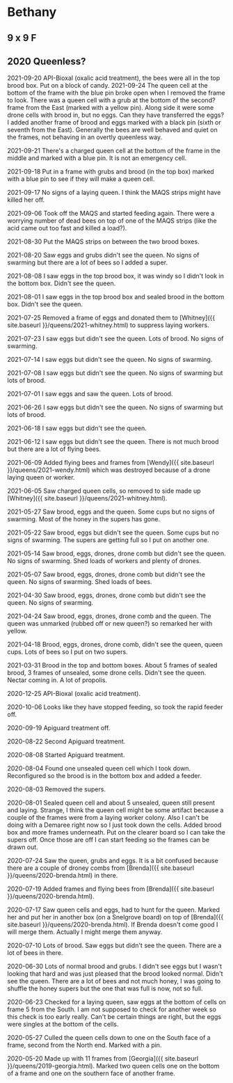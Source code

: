 # Bethany

## 9 x 9 F

## 2020 Queenless?

2021-09-20 API-Bioxal (oxalic acid treatment), the bees were all in the top brood box.  Put on a block of candy.
2021-09-24 The queen cell at the bottom of the frame with the blue pin broke open when I removed the frame to look.  There was a queen cell with a grub at the bottom of the second? frame from the East (marked with a yellow pin).  Along side it were some drone cells with brood in, but no eggs.  Can they have transferred the eggs?  I added another frame of brood and eggs marked with a black pin (sixth or seventh from the East).  Generally the bees are well behaved and quiet on the frames, not behaving in an overtly queenless way.

2021-09-21 There's a charged queen cell at the bottom of the frame in the middle and marked with a blue pin.  It is not an emergency cell.

2021-09-18 Put in a frame with grubs and brood (in the top box) marked with a blue pin to see if they will make a queen cell.

2021-09-17 No signs of a laying queen.  I think the MAQS strips might have killed her off.

2021-09-06 Took off the MAQS and started feeding again.  There were a worrying number of dead bees on top of one of the MAQS strips (like the acid came out too fast and killed a load?).

2021-08-30 Put the MAQS strips on between the two brood boxes.

2021-08-20 Saw eggs and grubs didn't see the queen.  No signs of swarming but there are a lot of bees so I added a super.

2021-08-08 I saw eggs in the top brood box, it was windy so I didn't look in the bottom box.  Didn't see the queen.

2021-08-01 I saw eggs in the top brood box and sealed brood in the bottom box.  Didn't see the queen.

2021-07-25 Removed a frame of eggs and donated them to [Whitney]({{ site.baseurl }}/queens/2021-whitney.html) to suppress laying workers.

2021-07-23 I saw eggs but didn't see the queen.  Lots of brood.  No signs of swarming.

2021-07-14 I saw eggs but didn't see the queen.  No signs of swarming.

2021-07-08 I saw eggs but didn't see the queen.  No signs of swarming but lots of brood.

2021-07-01 I saw eggs and saw the queen.  Lots of brood.

2021-06-26 I saw eggs but didn't see the queen.  No signs of swarming but lots of brood.

2021-06-18 I saw eggs but didn't see the queen.

2021-06-12 I saw eggs but didn't see the queen.  There is not much brood but there are a lot of flying bees.

2021-06-09 Added flying bees and frames from [Wendy]({{ site.baseurl }}/queens/2021-wendy.html) which was destroyed because of a drone laying queen or worker.

2021-06-05 Saw charged queen cells, so removed to side made up [Whitney]({{ site.baseurl }}/queens/2021-whitney.html).

2021-05-27 Saw brood, eggs and the queen.  Some cups but no signs of swarming. Most of the honey in the supers has gone.

2021-05-22 Saw brood, eggs but didn't see the queen.  Some cups but no signs of swarming.  The supers are getting full so I put on another one.

2021-05-14 Saw brood, eggs, drones, drone comb but didn't see the queen.  No signs of swarming.  Shed loads of workers and plenty of drones.

2021-05-07 Saw brood, eggs, drones, drone comb but didn't see the queen.  No signs of swarming.  Shed loads of bees.

2021-04-30 Saw brood, eggs, drones, drone comb but didn't see the queen.  No signs of swarming.

2021-04-24 Saw brood, eggs, drones, drone comb and the queen.  The queen was unmarked (rubbed off or new queen?) so remarked her with yellow.

2021-04-18 Brood, eggs, drones, drone comb, didn't see the queen, queen cups.  Lots of bees so I put on two supers.

2021-03-31 Brood in the top and bottom boxes.  About 5 frames of sealed brood, 3 frames of unsealed, some drone cells.  Didn't see the queen.  Nectar coming in.  A lot of propolis.

2020-12-25 API-Bioxal (oxalic acid treatment).

2020-10-06 Looks like they have stopped feeding, so took the rapid feeder off.

2020-09-19 Apiguard treatment off.

2020-08-22 Second Apiguard treatment.

2020-08-08 Started Apiguard treatment.

2020-08-04 Found one unsealed queen cell which I took down.  Reconfigured so the brood is in the bottom box and added a feeder.

2020-08-03 Removed the supers.

2020-08-01 Sealed queen cell and about 5 unsealed, queen still present and laying.  Strange, I think the queen cell might be some artifact because a couple of the frames were from a laying worker colony.  Also I can't be doing with a Demaree right now so I just took down the cells. Added brood box and more frames underneath.  Put on the clearer board so I can take the supers off.  Once those are off I can start feeding so the frames can be drawn out.

2020-07-24 Saw the queen, grubs and eggs.  It is a bit confused because there are a couple of droney combs from [Brenda]({{ site.baseurl }}/queens/2020-brenda.html) in there.

2020-07-19 Added frames and flying bees from [Brenda]({{ site.baseurl }}/queens/2020-brenda.html).

2020-07-17 Saw queen cells and eggs, had to hunt for the queen.  Marked her and put her in another box (on a Snelgrove board) on top of [Brenda]({{ site.baseurl }}/queens/2020-brenda.html).  If Brenda doesn't come good I will merge them.  Actually I might merge them anyway.

2020-07-10 Lots of brood.  Saw eggs but didn't see the queen.  There are a lot of bees in there.

2020-06-30 Lots of normal brood and grubs.  I didn't see eggs but I wasn't looking that hard and was just pleased that the brood looked normal.  Didn't see the queen.  There are a lot of bees and not much honey, I was going to shuffle the honey supers but the one that was full is now, not so full.

2020-06-23 Checked for a laying queen, saw eggs at the bottom of cells on frame 5 from the South.  I am not supposed to check for another week so this check is too early really.  Can't be certain things are right, but the eggs were singles at the bottom of the cells.

2020-05-27 Culled the queen cells down to one on the South face of a frame, second from the North end.  Marked with a pin.

2020-05-20 Made up with 11 frames from [Georgia]({{ site.baseurl }}/queens/2019-georgia.html).  Marked two queen cells one on the bottom of a frame and one on the southern face of another frame.
